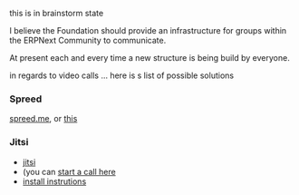 this is in brainstorm state

I believe the Foundation should provide an infrastructure for groups within the ERPNext Community to communicate.

At present each and every time a new structure is being build by everyone.

in regards to video calls ... here is s list of possible solutions

### Spreed
[spreed.me](https://github.com/strukturag/nextcloud-spreedme), or [this](https://www.spreed.me/download/)

### Jitsi
- [jitsi](https://jitsi.org/) 
- (you can [start a call here](https://meet.jit.si/)
- [install instrutions](https://jitsi.org/downloads/ubuntu-debian-installations-instructions/)
